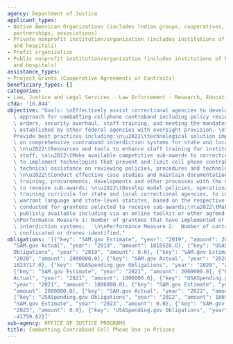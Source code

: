 ```yaml
---
agency: Department of Justice
applicant_types:
- Native American Organizations (includes lndian groups, cooperatives, corporations,
  partnerships, associations)
- Private nonprofit institution/organization (includes institutions of higher education
  and hospitals)
- Profit organization
- Public nonprofit institution/organization (includes institutions of higher education
  and hospitals)
assistance_types:
- Project Grants (Cooperative Agreements or Contracts)
beneficiary_types: []
categories:
- Law, Justice and Legal Services - Law Enforcement - Research, Education, Training
cfda: '16.844'
objective: "Goals: \nEffectively assist correctional agencies to develop a tactical\
  \ approach for combatting cellphone contraband including policy reviews, operational\
  \ orders, security overhaul, staff training, and meeting the mandates of authority\
  \ established by other federal agencies with oversight provision. \n\nObjectives:\n\
  Provide best practices including:\n\u2022\ttechnological solution implementation\
  \ on comprehensive contraband interdiction systems for state and local governments;\
  \ \n\u2022\tResources and tools to enhance staff training for institutional corrections\
  \ staff; \n\u2022\tMake available competitive sub-awards to correctional facilities\
  \ to implement technologies that prevent and limit cell phone contraband and provide\
  \ technical assistance on reviewing policies, procedures and technology implementation;\
  \ \n\u2022\tConduct effective case studies and maintain documentation on the interactions,\
  \ training, procurements, developments and other processes with the grantees selected\
  \ to receive sub-awards; \n\u2022\tDevelop model policies, operational orders, and\
  \ training curricula for state and local correctional agencies, to include cataloguing\
  \ warrant language and state-level statutes, based on the respective case studies\
  \ conducted for grantees selected to receive sub-awards;\n\u2022\tMake information\
  \ publicly available including via an online toolkit or other agreed upon means.\n\
  \nPerformance Measure 1: Number of grantees that have implemented or enhanced contraband\
  \ interdiction systems;   \n\nPerformance Measure 2:  Number of contraband cellphones\
  \ confiscated or drones identified."
obligations: '[{"key": "SAM.gov Estimate", "year": "2019", "amount": 2000000.0}, {"key":
  "SAM.gov Actual", "year": "2019", "amount": 1810528.0}, {"key": "USASpending.gov
  Obligations", "year": "2019", "amount": 0.0}, {"key": "SAM.gov Estimate", "year":
  "2020", "amount": 2000000.0}, {"key": "SAM.gov Actual", "year": "2020", "amount":
  1823717.0}, {"key": "USASpending.gov Obligations", "year": "2020", "amount": 0.0},
  {"key": "SAM.gov Estimate", "year": "2021", "amount": 2000000.0}, {"key": "SAM.gov
  Actual", "year": "2021", "amount": 1806000.0}, {"key": "USASpending.gov Obligations",
  "year": "2021", "amount": 1806000.0}, {"key": "SAM.gov Estimate", "year": "2022",
  "amount": 2000000.0}, {"key": "SAM.gov Actual", "year": "2022", "amount": 1665980.0},
  {"key": "USASpending.gov Obligations", "year": "2022", "amount": 1665980.0}, {"key":
  "SAM.gov Estimate", "year": "2023", "amount": 0.0}, {"key": "SAM.gov Actual", "year":
  "2023", "amount": 0.0}, {"key": "USASpending.gov Obligations", "year": "2023", "amount":
  -41759.62}]'
sub-agency: OFFICE OF JUSTICE PROGRAMS
title: Combatting Contraband Cell Phone Use in Prisons
---
```

